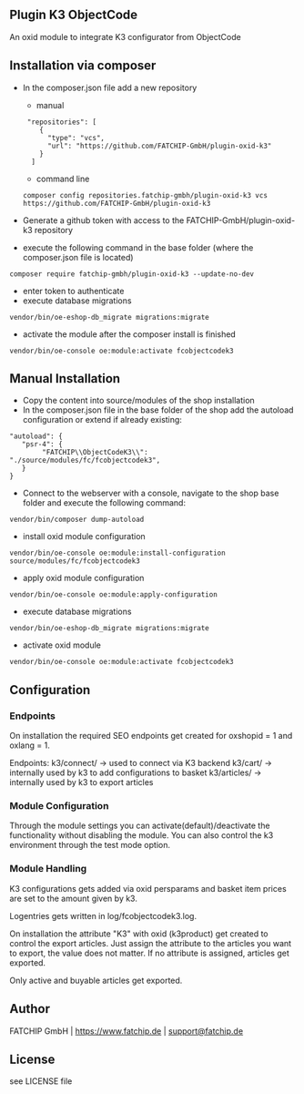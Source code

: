 ## Plugin K3 ObjectCode

An oxid module to integrate K3 configurator from ObjectCode

## Installation via composer

- In the composer.json file add a new repository

  - manual
  ```
   "repositories": [
      {
        "type": "vcs",
        "url": "https://github.com/FATCHIP-GmbH/plugin-oxid-k3"
      }
    ]
  ```
  -  command line
  ```
  composer config repositories.fatchip-gmbh/plugin-oxid-k3 vcs https://github.com/FATCHIP-GmbH/plugin-oxid-k3
  ```

- Generate a github token with access to the FATCHIP-GmbH/plugin-oxid-k3 repository
- execute the following command in the base folder (where the composer.json file is located)
```
composer require fatchip-gmbh/plugin-oxid-k3 --update-no-dev
```
- enter token to authenticate
- execute database migrations
```
vendor/bin/oe-eshop-db_migrate migrations:migrate
```
- activate the module after the composer install is finished
```
vendor/bin/oe-console oe:module:activate fcobjectcodek3
```

## Manual Installation
- Copy the content into source/modules of the shop installation
- In the composer.json file in the base folder of the shop add the autoload configuration or extend if already existing:

```
"autoload": {
   "psr-4": {
        "FATCHIP\\ObjectCodeK3\\": "./source/modules/fc/fcobjectcodek3",
   }
}

```

- Connect to the webserver with a console, navigate to the shop base folder and execute the following command:
```
vendor/bin/composer dump-autoload
```

- install oxid module configuration
```
vendor/bin/oe-console oe:module:install-configuration source/modules/fc/fcobjectcodek3
```

- apply oxid module configuration
```
vendor/bin/oe-console oe:module:apply-configuration
```

- execute database migrations
```
vendor/bin/oe-eshop-db_migrate migrations:migrate
```

- activate oxid module
```
vendor/bin/oe-console oe:module:activate fcobjectcodek3
```

## Configuration

### Endpoints
On installation the required SEO endpoints get created for
oxshopid = 1 and oxlang = 1.

Endpoints:
k3/connect/ -> used to connect via K3 backend
k3/cart/ -> internally used by k3 to add configurations to basket
k3/articles/ -> internally used by k3 to export articles

### Module Configuration
Through the module settings you can activate(default)/deactivate the functionality without
disabling the module. You can also control the k3 environment through the test mode option.

### Module Handling
K3 configurations gets added via oxid persparams and basket item prices are
set to the amount given by k3.

Logentries gets written in log/fcobjectcodek3.log.

On installation the attribute "K3" with oxid (k3product) get created to control the export articles.
Just assign the attribute to the articles you want to export, the value does not matter.
If no attribute is assigned, articles get exported.

Only active and buyable articles get exported.

## Author
FATCHIP GmbH | https://www.fatchip.de | support@fatchip.de

## License
see LICENSE file